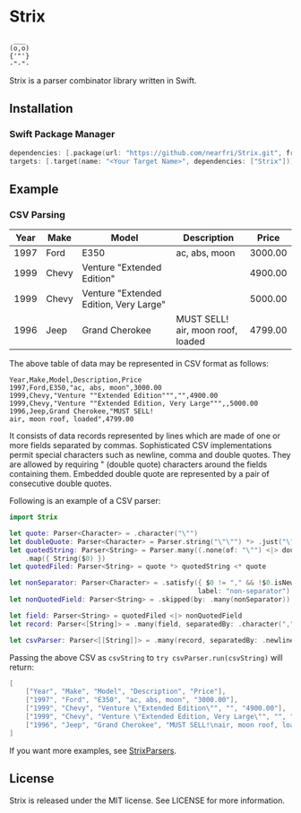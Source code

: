 # Strix
```
 ___
(o,o)
{'"'}
-"-"-
```
Strix is a parser combinator library written in Swift.

## Installation

### Swift Package Manager
```swift
dependencies: [.package(url: "https://github.com/nearfri/Strix.git", from: "2.0.0")],
targets: [.target(name: "<Your Target Name>", dependencies: ["Strix"])]
```

## Example
### CSV Parsing
| Year | Make | Model | Description | Price |
| ---- | ---- | ----- | ----------- | ----- |
| 1997 | Ford | E350 | ac, abs, moon | 3000.00 |
| 1999 | Chevy | Venture "Extended Edition" | | 4900.00 |
| 1999 | Chevy | Venture "Extended Edition, Very Large" | | 5000.00 |
| 1996 | Jeep | Grand Cherokee | MUST SELL!<br>air, moon roof, loaded | 4799.00 |

The above table of data may be represented in CSV format as follows:
```
Year,Make,Model,Description,Price
1997,Ford,E350,"ac, abs, moon",3000.00
1999,Chevy,"Venture ""Extended Edition""","",4900.00
1999,Chevy,"Venture ""Extended Edition, Very Large""",,5000.00
1996,Jeep,Grand Cherokee,"MUST SELL!
air, moon roof, loaded",4799.00
```

It consists of data records represented by lines which are made of one or more fields separated by commas. Sophisticated CSV implementations permit special characters such as newline, comma and double quotes. They are allowed by requiring " (double quote) characters around the fields containing them. Embedded double quote are represented by a pair of consecutive double quotes.

Following is an example of a CSV parser:
```swift
import Strix

let quote: Parser<Character> = .character("\"")
let doubleQuote: Parser<Character> = Parser.string("\"\"") *> .just("\"")
let quotedString: Parser<String> = Parser.many((.none(of: "\"") <|> doubleQuote))
    .map({ String($0) })
let quotedFiled: Parser<String> = quote *> quotedString <* quote

let nonSeparator: Parser<Character> = .satisfy({ $0 != "," && !$0.isNewline },
                                               label: "non-separator")
let nonQuotedField: Parser<String> = .skipped(by: .many(nonSeparator))

let field: Parser<String> = quotedFiled <|> nonQuotedField
let record: Parser<[String]> = .many(field, separatedBy: .character(","))

let csvParser: Parser<[[String]]> = .many(record, separatedBy: .newline)
```

Passing the above CSV as `csvString` to `try csvParser.run(csvString)` will return:
```swift
[
    ["Year", "Make", "Model", "Description", "Price"],
    ["1997", "Ford", "E350", "ac, abs, moon", "3000.00"],
    ["1999", "Chevy", "Venture \"Extended Edition\"", "", "4900.00"],
    ["1999", "Chevy", "Venture \"Extended Edition, Very Large\"", "", "5000.00"],
    ["1996", "Jeep", "Grand Cherokee", "MUST SELL!\nair, moon roof, loaded", "4799.00"]
]
```

If you want more examples, see [StrixParsers](./Sources/StrixParsers/).

## License
Strix is released under the MIT license. See LICENSE for more information.
